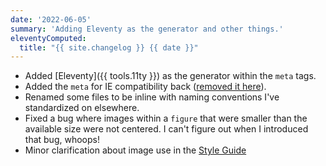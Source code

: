 ```yaml
---
date: '2022-06-05'
summary: 'Adding Eleventy as the generator and other things.'
eleventyComputed:
  title: "{{ site.changelog }} {{ date }}"
---
```

* Added [Eleventy]({{ tools.11ty }}) as the generator within the `meta` tags.
* Added the `meta` for IE compatibility back ([removed it here](/changelog/2021-11-28/#grab-bag)).
* Renamed some files to be inline with naming conventions I've standardized on elsewhere.
* Fixed a bug where images within a `figure` that were smaller than the available size were not centered. I can't figure out when I introduced that bug, whoops!
* Minor clarification about image use in the [Style Guide](/style-guide/)
